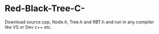 # Red-Black-Tree-C-
Download source.cpp, Node.h, Tree.h and RBT.h and run in any compiler like VS or Dev c++ etc.
